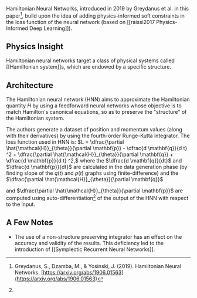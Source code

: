 Hamiltonian Neural Networks, introduced in 2019 by Greydanus et al. in this paper[^1], build upon the idea of adding physics-informed soft constraints in the loss function of the neural network (based on [[raissi2017 Physics-Informed Deep Learning]]).
## Physics Insight
Hamiltonian neural networks target a class of physical systems called [[Hamiltonian system]]s, which are endowed by a specific structure.
## Architecture
The Hamiltonian neural network (HNN) aims to approximate the Hamiltonian quantity $H$ by using a feedforward neural networks whose objective is to match Hamilton's canonical equations, so as to preserve the "structure" of the Hamiltonian system.

The authors generate a dataset of position and momentum values (along with their derivatives) by using the fourth-order Runge-Kutta integrator. The loss function used in HNN is:
$L = \dfrac{\partial \hat{\mathcal{H}}_{\theta}}{\partial \mathbf{p}} - \dfrac{d \mathbf{q}}{d t} ^2 + \dfrac{\partial \hat{\mathcal{H}}_{\theta}}{\partial \mathbf{q}} + \dfrac{d \mathbf{p}}{d t} ^2,$
where the $\dfrac{d \mathbf{q}}{dt}$ and $\dfrac{d \mathbf{p}}{dt}$ are calculated in the data generation phase (by finding slope of the $q(t)$ and $p(t)$ graphs using finite-difference) and the $\dfrac{\partial \hat{\mathcal{H}}_{\theta}}{\partial \mathbf{q}}$  

and  $\dfrac{\partial \hat{\mathcal{H}}_{\theta}}{\partial \mathbf{p}}$ are computed using auto-differentiation[^2] of the output of the HNN with respect to the input.

## A Few Notes
- The use of a non-structure preserving integrator has an effect on the accuracy and validity of the results. This deficiency led to the introduction of [[Symplectic Recurrent Neural Networks]].

[^1]:  Greydanus, S., Dzamba, M., & Yosinski, J. (2019). Hamiltonian Neural Networks. [https://arxiv.org/abs/1906.01563](https://arxiv.org/abs/1906.01563)

[^2]:  